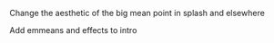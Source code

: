 Change the aesthetic of the big mean point in splash and elsewhere

Add emmeans and effects to intro
